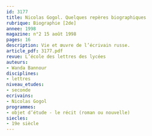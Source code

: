 ```yaml
---
id: 3177
title: Nicolas Gogol. Quelques repères biographiques
rubrique: Biographie [2de]
annee: 1998
magazine: n°2 15 août 1998
pages: 16
description: Vie et œuvre de l’écrivain russe.
article_pdf: 3177.pdf
revue: L’école des lettres des lycées
auteurs:
- Wanda Bannour
disciplines:
- lettres
niveau_etudes:
- seconde
ecrivains:
- Nicolas Gogol
programmes:
- objet d’étude - le récit (roman ou nouvelle)
siecles:
- 19e siècle
---
```

